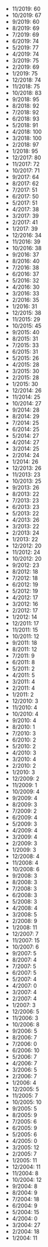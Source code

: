 *  11/2019: 60
*  10/2019: 67
*  9/2019: 60
*  8/2019: 69
*  7/2019: 69
*  6/2019: 74
*  5/2019: 77
*  4/2019: 74
*  3/2019: 75
*  2/2019: 69
*  1/2019: 75
*  12/2018: 74
*  11/2018: 75
*  10/2018: 83
*  9/2018: 95
*  8/2018: 92
*  7/2018: 92
*  6/2018: 93
*  5/2018: 91
*  4/2018: 100
*  3/2018: 100
*  2/2018: 97
*  1/2018: 95
*  12/2017: 80
*  11/2017: 72
*  10/2017: 71
*  9/2017: 64
*  8/2017: 62
*  7/2017: 51
*  6/2017: 50
*  5/2017: 51
*  4/2017: 38
*  3/2017: 39
*  2/2017: 41
*  1/2017: 39
*  12/2016: 34
*  11/2016: 39
*  10/2016: 38
*  9/2016: 37
*  8/2016: 40
*  7/2016: 38
*  6/2016: 37
*  5/2016: 32
*  4/2016: 30
*  3/2016: 33
*  2/2016: 35
*  1/2016: 31
*  12/2015: 38
*  11/2015: 29
*  10/2015: 45
*  9/2015: 40
*  8/2015: 31
*  7/2015: 33
*  6/2015: 31
*  5/2015: 26
*  4/2015: 28
*  3/2015: 30
*  2/2015: 28
*  1/2015: 30
*  12/2014: 26
*  11/2014: 25
*  10/2014: 27
*  9/2014: 28
*  8/2014: 29
*  7/2014: 25
*  6/2014: 25
*  5/2014: 27
*  4/2014: 27
*  3/2014: 25
*  2/2014: 24
*  1/2014: 26
*  12/2013: 26
*  11/2013: 23
*  10/2013: 25
*  9/2013: 26
*  8/2013: 22
*  7/2013: 23
*  6/2013: 23
*  5/2013: 22
*  4/2013: 26
*  3/2013: 22
*  2/2013: 24
*  1/2013: 22
*  12/2012: 20
*  11/2012: 24
*  10/2012: 20
*  9/2012: 23
*  8/2012: 18
*  7/2012: 18
*  6/2012: 19
*  5/2012: 19
*  4/2012: 17
*  3/2012: 16
*  2/2012: 17
*  1/2012: 14
*  12/2011: 17
*  11/2011: 15
*  10/2011: 12
*  9/2011: 18
*  8/2011: 12
*  7/2011: 9
*  6/2011: 8
*  5/2011: 2
*  4/2011: 5
*  3/2011: 4
*  2/2011: 4
*  1/2011: 2
*  12/2010: 3
*  11/2010: 4
*  10/2010: 4
*  9/2010: 4
*  8/2010: 1
*  7/2010: 3
*  6/2010: 2
*  5/2010: 2
*  4/2010: 3
*  3/2010: 4
*  2/2010: 2
*  1/2010: 3
*  12/2009: 2
*  11/2009: 1
*  10/2009: 4
*  9/2009: 4
*  8/2009: 3
*  7/2009: 2
*  6/2009: 4
*  5/2009: 3
*  4/2009: 4
*  3/2009: 4
*  2/2009: 3
*  1/2009: 3
*  12/2008: 4
*  11/2008: 4
*  10/2008: 6
*  9/2008: 3
*  8/2008: 3
*  7/2008: 3
*  6/2008: 3
*  5/2008: 3
*  4/2008: 4
*  3/2008: 5
*  2/2008: 9
*  1/2008: 11
*  12/2007: 7
*  11/2007: 15
*  10/2007: 6
*  9/2007: 5
*  8/2007: 4
*  7/2007: 5
*  6/2007: 5
*  5/2007: 4
*  4/2007: 0
*  3/2007: 4
*  2/2007: 4
*  1/2007: 3
*  12/2006: 5
*  11/2006: 3
*  10/2006: 8
*  9/2006: 5
*  8/2006: 7
*  7/2006: 0
*  6/2006: 10
*  5/2006: 7
*  4/2006: 7
*  3/2006: 5
*  2/2006: 7
*  1/2006: 4
*  12/2005: 5
*  11/2005: 7
*  10/2005: 10
*  9/2005: 5
*  8/2005: 9
*  7/2005: 6
*  6/2005: 9
*  5/2005: 6
*  4/2005: 0
*  3/2005: 12
*  2/2005: 7
*  1/2005: 11
*  12/2004: 11
*  11/2004: 8
*  10/2004: 12
*  9/2004: 8
*  8/2004: 9
*  7/2004: 18
*  6/2004: 9
*  5/2004: 15
*  4/2004: 0
*  3/2004: 27
*  2/2004: 18
*  1/2004: 11